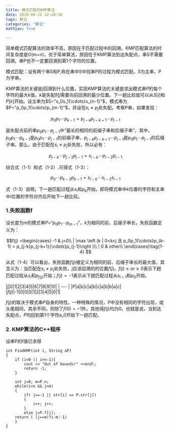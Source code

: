 ```yaml
---
title: 模式匹配的KMP算法
date: 2018-08-22 22:28:50
tags: 算法
categories: "算法"
mathjax: true

---
```




简单模式匹配算法的效率不高，原因在于匹配过程中的回溯。KMP匹配算法的时间复杂度是O(m+n)，优于简单算法，原因在于KMP算法到达失配点，串S不需要回溯，串P也不一定要回溯到第1个字符的位置。<!--more-->

模式匹配：设有两个串S和P,称在串中S中找串P的过程为模式匹配。S为主串，P为字串。

KMP算法的关键是$j$回溯到什么位置，实现KMP算法的关键是求出模式串$P$的每个字符的最大$k$值，$k$是失配时$j$需要向前回溯的最少位置。下一趟比较就可以从$S[i]$和$P[k]$开始。设主串为$S="s_0s_1{\cdots}s_{n-1}"$，模式串为$P="p_0p_1{\cdots}p_{m-1}"$，并设在$s_i \neq p_j$处失配。考察P串，如果发现：

$$p_0p_1{\cdots}p_{k-1} = p_{j-k}p_{j-k+1}{\cdots}p_{j-1}\tag{1-1} $$

是失配点前的串$p_0p_1{\cdots}p_{j-1}$中“最长的相同的前缀子串和后缀子串”，其中，$p_0p_1{\cdots}p_{k-1}$是$p_0p_1{\cdots}p_{j-1}$的前缀子串，$p_{j-k}p_{j-k+1}{\cdots}p_{j-1}$是$p_0p_1{\cdots}p_{j-1}$的后缀子串。那么，由于匹配在$s_i \neq p_j$处失败，所以必有：

$$p_{j-k}{\cdots}p_{j-2}p_{j-1} = s_{i-k}{\cdots}p_{i-2}p_{i-1}\tag{1-2} $$  

综合式（1-1）和式（1-2）,可得式（1-3）：

$$p_0{\cdots}p_{k-2}p_{k-1} = s_{i-k}{\cdots}s_{i-2}s_{i-1}\tag{1-3} $$   


式（1-3）说明，下一趟匹配过程从$s_i$和$p_k$开始，即将模式串中$k$位置的字符和主串中$i$位置的字符对齐后开始下一趟比较。

### 1.失败函数f

设长度为$m$的模式串$P=“p_0p_1{\cdots}p_{m-1}”$，$k$为相同的前、后缀子串长，失败函数定义为：

$$f(j) =\begin{cases} 
-1 & j=0\\ |  
\max  \left (k | 0<k<j 且 p_0p_1{\cdots}p_{k-1} = p_{j-k}p_{j-k+1}{\cdots}p_{j-1}\right )\\ | 
0 & other\\
\end{cases}\tag{1-4}
$$


从式（1-4）可以看出，失败函数$f(j)$被定义为相同的前、后缀子串长的最大值，其含义为：当匹配在$s_i \neq p_j$处失败，$j$应该回溯的的位置$f(j)$。$f(j) \geq or \ge 0$表示下趟匹配过程从$s_i$和$p_{f(j)}$开始；$f(j)=-1$表示从下趟匹配过程从$s_{i+1}$和$p_0$开始。

|j|0|1|2|3|4|5|6|7|8|9|10|
| --- |
|P|a|b|c|a|b|c|a|b|b|a|c|
|$f(j)$|-1|0|0|0|1|2|3|4|5|0|1|

$f(j)$的取决于模式串$P$自身的特性。一种特殊的情况，$P$中没有相同的字符出现，或头尾相同，其余不同，则除了$f(0)=-1$外，其他得$f(j)$均为0。也就是说，当到达失配点，$P$均回到第1个字符a_0开始下一趟匹配。

### 2. KMP算法的C++程序

设串P的f值已求得

	int FindKMP(int i, String &P)
	{
		if (i<0 || i>n-1){
			cout << "Out of bounds!" <<endl;
			return -1;
		}
	
		int j=0, m=P.n;
		while(i<n && j<m)
		{
			if( j==-1 || str[i] == P.str[j])
			{
				i++; j++;
			}
			else j=P.f[j];
		return ( (j==m)?i-m:-1)
		}
	}



